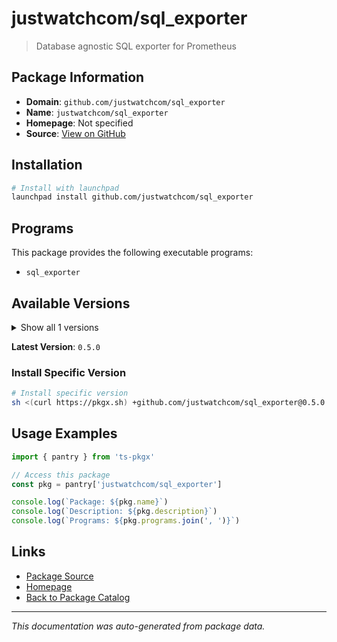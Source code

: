 # justwatchcom/sql_exporter

> Database agnostic SQL exporter for Prometheus

## Package Information

- **Domain**: `github.com/justwatchcom/sql_exporter`
- **Name**: `justwatchcom/sql_exporter`
- **Homepage**: Not specified
- **Source**: [View on GitHub](https://github.com/pkgxdev/pantry/tree/main/projects/github.com/justwatchcom/sql_exporter/package.yml)

## Installation

```bash
# Install with launchpad
launchpad install github.com/justwatchcom/sql_exporter
```

## Programs

This package provides the following executable programs:

- `sql_exporter`

## Available Versions

<details>
<summary>Show all 1 versions</summary>

- `0.5.0`

</details>

**Latest Version**: `0.5.0`

### Install Specific Version

```bash
# Install specific version
sh <(curl https://pkgx.sh) +github.com/justwatchcom/sql_exporter@0.5.0 -- $SHELL -i
```

## Usage Examples

```typescript
import { pantry } from 'ts-pkgx'

// Access this package
const pkg = pantry['justwatchcom/sql_exporter']

console.log(`Package: ${pkg.name}`)
console.log(`Description: ${pkg.description}`)
console.log(`Programs: ${pkg.programs.join(', ')}`)
```

## Links

- [Package Source](https://github.com/pkgxdev/pantry/tree/main/projects/github.com/justwatchcom/sql_exporter/package.yml)
- [Homepage](#)
- [Back to Package Catalog](../../../package-catalog.md)

---

*This documentation was auto-generated from package data.*
